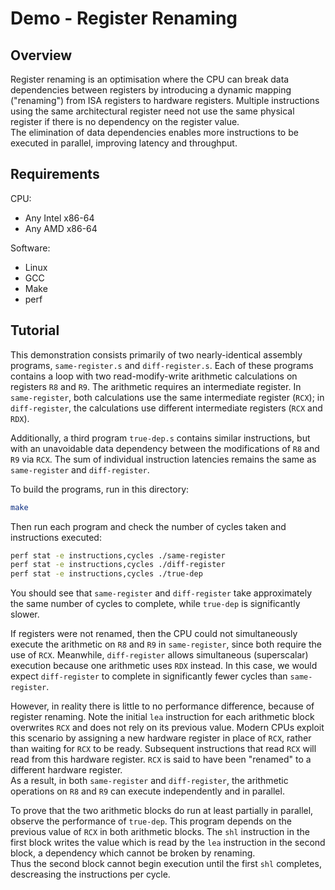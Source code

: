 # Demo - Register Renaming

## Overview

Register renaming is an optimisation where the CPU can break data dependencies between registers by introducing a dynamic mapping ("renaming") from ISA registers to hardware registers. Multiple instructions using the same architectural register need not use the same physical register if there is no dependency on the register value.  
The elimination of data dependencies enables more instructions to be executed in parallel, improving latency and throughput.

## Requirements

CPU:

- Any Intel x86-64
- Any AMD x86-64

Software:

- Linux
- GCC
- Make
- perf

## Tutorial

This demonstration consists primarily of two nearly-identical assembly programs, `same-register.s` and `diff-register.s`. Each of these programs contains a loop with two read-modify-write arithmetic calculations on registers `R8` and `R9`. The arithmetic requires an intermediate register. In `same-register`, both calculations use the same intermediate register (`RCX`); in `diff-register`, the calculations use different intermediate registers (`RCX` and `RDX`).

Additionally, a third program `true-dep.s` contains similar instructions, but with an unavoidable data dependency between the modifications of `R8` and `R9` via `RCX`. The sum of individual instruction latencies remains the same as `same-register` and `diff-register`.

To build the programs, run in this directory:

```bash
make
```

Then run each program and check the number of cycles taken and instructions executed:

```bash
perf stat -e instructions,cycles ./same-register
perf stat -e instructions,cycles ./diff-register
perf stat -e instructions,cycles ./true-dep
```

You should see that `same-register` and `diff-register` take approximately the same number of cycles to complete, while `true-dep` is significantly slower.

If registers were not renamed, then the CPU could not simultaneously execute the arithmetic on `R8` and `R9` in `same-register`, since both require the use of `RCX`. Meanwhile, `diff-register` allows simultaneous (superscalar) execution because one arithmetic uses `RDX` instead. In this case, we would expect `diff-register` to complete in significantly fewer cycles than `same-register`.

However, in reality there is little to no performance difference, because of register renaming. Note the initial `lea` instruction for each arithmetic block overwrites `RCX` and does not rely on its previous value. Modern CPUs exploit this scenario by assigning a new hardware register in place of `RCX`, rather than waiting for `RCX` to be ready. Subsequent instructions that read `RCX` will read from this hardware register. `RCX` is said to have been "renamed" to a different hardware register.  
As a result, in both `same-register` and `diff-register`, the arithmetic operations on `R8` and `R9` can execute independently and in parallel.

To prove that the two arithmetic blocks do run at least partially in parallel, observe the performance of `true-dep`. This program depends on the previous value of `RCX` in both arithmetic blocks. The `shl` instruction in the first block writes the value which is read by the `lea` instruction in the second block, a dependency which cannot be broken by renaming.  
Thus the second block cannot begin execution until the first `shl` completes, descreasing the instructions per cycle.
